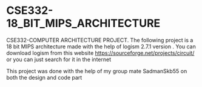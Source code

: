 # CSE332-18_BIT_MIPS_ARCHITECTURE
CSE332-COMPUTER ARCHITECTURE PROJECT. The following project is a 18 bit MIPS architecture made with the help of  logism 2.7.1 version . You can download logism from this website https://sourceforge.net/projects/circuit/ or you can just search for it in the internet

This project was done with the help of my group mate SadmanSkb55 on both the design and code part
